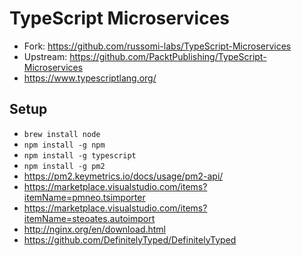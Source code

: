# TypeScript Microservices

- Fork: <https://github.com/russomi-labs/TypeScript-Microservices>
- Upstream: <https://github.com/PacktPublishing/TypeScript-Microservices>
- <https://www.typescriptlang.org/>

## Setup

- `brew install node`
- `npm install -g npm`
- `npm install -g typescript`
- `npm install -g pm2`
- <https://pm2.keymetrics.io/docs/usage/pm2-api/>
- <https://marketplace.visualstudio.com/items?itemName=pmneo.tsimporter>
- <https://marketplace.visualstudio.com/items?itemName=steoates.autoimport>
- <http://nginx.org/en/download.html>
- <https://github.com/DefinitelyTyped/DefinitelyTyped>

